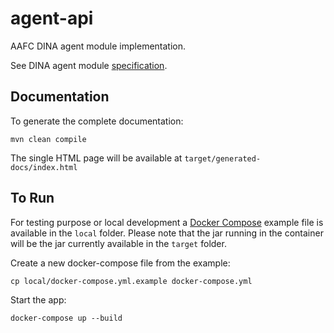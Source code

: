 # agent-api

AAFC DINA agent module implementation.

See DINA agent module [specification](https://github.com/DINA-Web/agent-specs).


## Documentation

To generate the complete documentation:
```
mvn clean compile
```

The single HTML page will be available at `target/generated-docs/index.html`

## To Run

For testing purpose or local development a [Docker Compose](https://docs.docker.com/compose/) example file is available in the `local` folder.
Please note that the jar running in the container will be the jar currently available in the `target` folder.

Create a new docker-compose file from the example:
```
cp local/docker-compose.yml.example docker-compose.yml
```

Start the app:
```
docker-compose up --build
```

